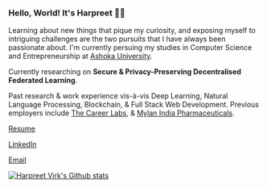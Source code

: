 ### Hello, World! It's Harpreet 👋🏼

Learning about new things that pique my curiosity, and exposing myself to intriguing challenges are the two pursuits that I have always been passionate about. I'm currently persuing my studies in Computer Science and Entrepreneurship at [Ashoka University](https://ashoka.edu.in). 

Currently researching on **Secure & Privacy-Preserving Decentralised Federated Learning**. 

Past research & work experience vis-à-vis Deep Learning, Natural Language Processing, Blockchain, & Full Stack Web Development. Previous employers include [The Career Labs](https://thecareerlabs.com/in), & [Mylan India Pharmaceuticals](https://www.mylan.in/).

[Resume]()

[LinkedIn](https://www.linkedin.com/in/harpreetsinghvirk/)

[Email](mailto:harpreet.virk_asp21@ashoka.edu.in)

[![Harpreet Virk's Github stats](https://github-readme-stats.vercel.app/api?username=harpreetvirkk)](https://github.com/anuraghazra/github-readme-stats)
